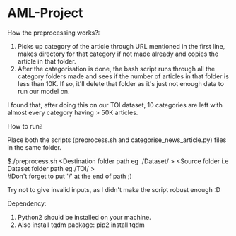 # AML-Project
How the preprocessing works?:
1. Picks up category of the article through URL mentioned in the first line, makes directory for that category if not made already and copies the article in that folder.
2. After the categorisation is done, the bash script runs through all the category folders made and sees if the number of articles in that folder is less than 10K.
If so, it'll delete that folder as it's just not enough data to run our model on.

I found that, after doing this on our TOI dataset, 10 categories are left with almost every category having > 50K articles.

How to run?

Place both the scripts (preprocess.sh and categorise_news_article.py) files in the same folder.

$./preprocess.sh <Destination folder path eg ./Dataset/ > <Source folder i.e Dataset folder path eg./TOI/ >   
#Don't forget to put '/' at the end of path ;)

Try not to give invalid inputs, as I didn't make the script robust enough :D

Dependency:
1. Python2 should be installed on your machine.
2. Also install tqdm package: pip2 install tqdm
